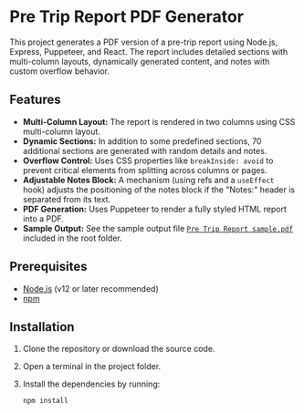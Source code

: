 # Pre Trip Report PDF Generator

This project generates a PDF version of a pre-trip report using Node.js, Express, Puppeteer, and React. The report includes detailed sections with multi-column layouts, dynamically generated content, and notes with custom overflow behavior.

## Features

- **Multi-Column Layout:** The report is rendered in two columns using CSS multi-column layout.
- **Dynamic Sections:** In addition to some predefined sections, 70 additional sections are generated with random details and notes.
- **Overflow Control:** Uses CSS properties like `breakInside: avoid` to prevent critical elements from splitting across columns or pages.
- **Adjustable Notes Block:** A mechanism (using refs and a `useEffect` hook) adjusts the positioning of the notes block if the "Notes:" header is separated from its text.
- **PDF Generation:** Uses Puppeteer to render a fully styled HTML report into a PDF.
- **Sample Output:** See the sample output file [`Pre Trip Report sample.pdf`](Pre%20Trip%20Report%20sample.pdf) included in the root folder.

## Prerequisites

- [Node.js](https://nodejs.org/en/) (v12 or later recommended)
- [npm](https://www.npmjs.com/)

## Installation

1. Clone the repository or download the source code.
2. Open a terminal in the project folder.
3. Install the dependencies by running:

   ```bash
   npm install
   ```
